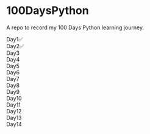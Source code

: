 # 100DaysPython
A repo to record my 100 Days Python learning journey.

Day1✅  
Day2✅  
Day3  
Day4  
Day5  
Day6  
Day7  
Day8  
Day9  
Day10  
Day11  
Day12  
Day13  
Day14  
